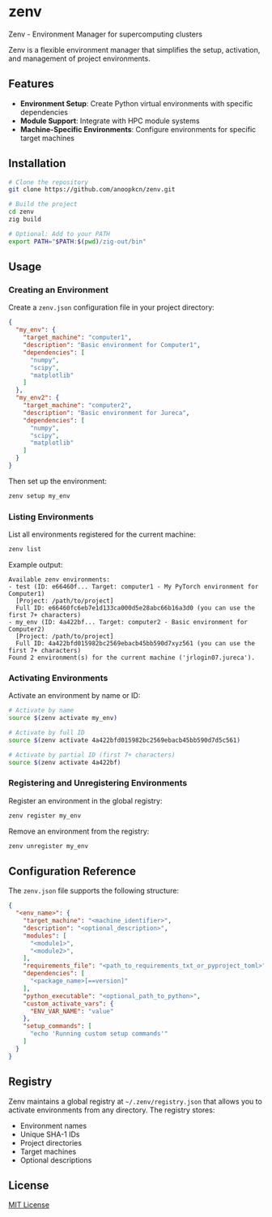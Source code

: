 # zenv
Zenv - Environment Manager for supercomputing clusters

Zenv is a flexible environment manager that simplifies the setup, activation, and management of project environments.

## Features

- **Environment Setup**: Create Python virtual environments with specific dependencies
- **Module Support**: Integrate with HPC module systems
- **Machine-Specific Environments**: Configure environments for specific target machines

## Installation

```bash
# Clone the repository
git clone https://github.com/anoopkcn/zenv.git

# Build the project
cd zenv
zig build

# Optional: Add to your PATH
export PATH="$PATH:$(pwd)/zig-out/bin"
```

## Usage

### Creating an Environment

Create a `zenv.json` configuration file in your project directory:

```json
{
  "my_env": {
    "target_machine": "computer1",
    "description": "Basic environment for Computer1",
    "dependencies": [
      "numpy",
      "scipy",
      "matplotlib"
    ]
  },
  "my_env2": {
    "target_machine": "computer2",
    "description": "Basic environment for Jureca",
    "dependencies": [
      "numpy",
      "scipy",
      "matplotlib"
    ]
  }
}
```

Then set up the environment:

```bash
zenv setup my_env
```

### Listing Environments

List all environments registered for the current machine:

```bash
zenv list
```

Example output:
```
Available zenv environments:
- test (ID: e66460f... Target: computer1 - My PyTorch environment for Computer1)
  [Project: /path/to/project]
  Full ID: e66460fc6eb7e1d133ca000d5e28abc66b16a3d0 (you can use the first 7+ characters)
- my_env (ID: 4a422bf... Target: computer2 - Basic environment for Computer2)
  [Project: /path/to/project]
  Full ID: 4a422bfd015982bc2569ebacb45bb590d7xyz561 (you can use the first 7+ characters)
Found 2 environment(s) for the current machine ('jrlogin07.jureca').
```

### Activating Environments

Activate an environment by name or ID:

```bash
# Activate by name
source $(zenv activate my_env)

# Activate by full ID
source $(zenv activate 4a422bfd015982bc2569ebacb45bb590d7d5c561)

# Activate by partial ID (first 7+ characters)
source $(zenv activate 4a422bf)
```

### Registering and Unregistering Environments

Register an environment in the global registry:

```bash
zenv register my_env
```

Remove an environment from the registry:

```bash
zenv unregister my_env
```

## Configuration Reference

The `zenv.json` file supports the following structure:

```json
{
  "<env_name>": {
    "target_machine": "<machine_identifier>",
    "description": "<optional_description>",
    "modules": [
      "<module1>",
      "<module2>",
    ],
    "requirements_file": "<path_to_requirements_txt_or_pyproject_toml>",
    "dependencies": [
      "<package_name>[==version]"
    ],
    "python_executable": "<optional_path_to_python>",
    "custom_activate_vars": {
      "ENV_VAR_NAME": "value"
    },
    "setup_commands": [
      "echo 'Running custom setup commands'"
    ]
  }
}
```

## Registry

Zenv maintains a global registry at `~/.zenv/registry.json` that allows you to activate environments from any directory. The registry stores:

- Environment names
- Unique SHA-1 IDs
- Project directories
- Target machines
- Optional descriptions

## License

[MIT License](LICENSE)

